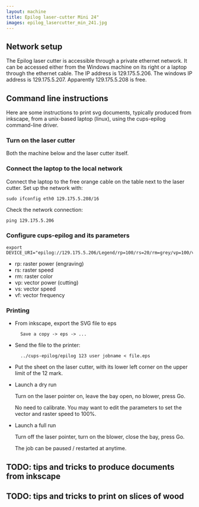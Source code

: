 ```yaml
---
layout: machine
title: Epilog laser-cutter Mini 24"
images: epilog_lasercutter_min_241.jpg
---
```



## Network setup

The Epilog laser cutter is accessible through a private ethernet
network. It can be accessed either from the Windows machine on its
right or a laptop through the ethernet cable. The IP address is
129.175.5.206.  The windows IP address is 129.175.5.207. Apparently
129.175.5.208 is free.

## Command line instructions

Here are some instructions to print svg documents, typically produced
from inkscape, from a unix-based laptop (linux), using the cups-epilog
command-line driver.

### Turn on the laser cutter

Both the machine below and the laser cutter itself.

### Connect the laptop to the local network

Connect the laptop to the free orange cable on the table next to the
laser cutter. Set up the network with:

    sudo ifconfig eth0 129.175.5.208/16

Check the network connection:

    ping 129.175.5.206

### Configure cups-epilog and its parameters

    export DEVICE_URI="epilog://129.175.5.206/Legend/rp=100/rs=20/rm=grey/vp=100/vs=20/vf=500"

- rp: raster power (engraving)
- rs: raster speed
- rm: raster color
- vp: vector power (cutting)
- vs: vector speed
- vf: vector frequency

### Printing

- From inkscape, export the SVG file to eps

        Save a copy -> eps -> ...

- Send the file to the printer:

        ../cups-epilog/epilog 123 user jobname < file.eps

- Put the sheet on the laser cutter, with its lower left corner on the
  upper limit of the 12 mark.

- Launch a dry run

  Turn on the laser pointer on, leave the bay open, no blower, press Go.

  No need to calibrate. You may want to edit the parameters to set the
  vector and raster speed to 100%.

- Launch a full run

  Turn off the laser pointer, turn on the blower, close the bay, press Go.

  The job can be paused / restarted at anytime.

## TODO: tips and tricks to produce documents from inkscape

## TODO: tips and tricks to print on slices of wood
